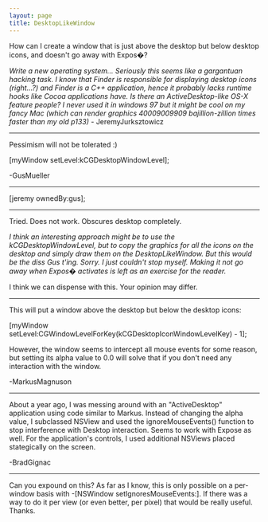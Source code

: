 ```yaml
---
layout: page
title: DesktopLikeWindow
---
```


How can I create a window that is just above the desktop but below desktop icons, and doesn't go away with Expos�?

*Write a new operating system... Seriously this seems like a gargantuan hacking task. I know that Finder is responsible for displaying desktop icons (right...?) and Finder is a C++ application, hence it probably lacks runtime hooks like Cocoa applications have. Is there an ActiveDesktop-like OS-X feature people? I never used it in windows 97 but it might be cool on my fancy Mac (which can render graphics 40009009909 bajillion-zillion times faster than my old p133)* - JeremyJurksztowicz

----

Pessimism will not be tolerated :)

[myWindow setLevel:kCGDesktopWindowLevel];

-GusMueller

----

[jeremy ownedBy:gus];

----

Tried. Does not work. Obscures desktop completely.

*I think an interesting approach might be to use the kCGDesktopWindowLevel, but to copy the graphics for all the icons on the desktop and simply draw them on the DesktopLikeWindow. But this would be the diss Gus t'ing. Sorry. I just couldn't stop myself. Making it not go away when Expos� activates is left as an exercise for the reader.*

I think we can dispense with this. Your opinion may differ.

----

This will put a window above the desktop but below the desktop icons:

    
[myWindow setLevel:CGWindowLevelForKey(kCGDesktopIconWindowLevelKey) - 1];


However, the window seems to intercept all mouse events for some reason, but setting its alpha value to 0.0 will solve that if you don't need any interaction with the window.

-MarkusMagnuson

----

About a year ago, I was messing around with an "ActiveDesktop" application using code similar to Markus. Instead of changing the alpha value, I subclassed NSView and used the ignoreMouseEvents() function to stop interference with Desktop interaction. Seems to work with Expose as well. For the application's controls, I used additional NSViews placed stategically on the screen.

-BradGignac

----
Can you expound on this? As far as I know, this is only possible on a per-window basis with     -[NSWindow setIgnoresMouseEvents:]. If there was a way to do it per view (or even better, per pixel) that would be really useful. Thanks.


